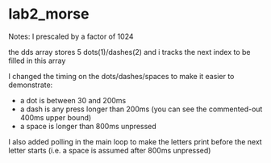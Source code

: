 # lab2_morse
Notes: 
I prescaled by a factor of 1024

the dds array stores 5 dots(1)/dashes(2) and i tracks the next index to be filled in this array


I changed the timing on the dots/dashes/spaces to make it easier to demonstrate:
- a dot is between 30 and 200ms
- a dash is any press longer than 200ms (you can see the commented-out 400ms upper bound)
- a space is longer than 800ms unpressed


I also added polling in the main loop to make the letters print before the next letter starts (i.e. a space is assumed after 800ms unpressed)

